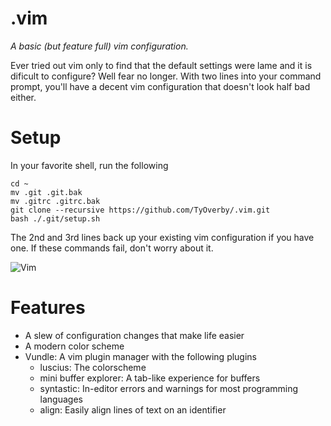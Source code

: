 .vim
====

*A basic (but feature full) vim configuration.*


Ever tried out vim only to find that the default settings were lame and it is dificult to configure?
Well fear no longer.  With two lines into your command prompt, you'll have a decent vim configuration 
that doesn't look half bad either.


# Setup
In your favorite shell, run the following

    cd ~
    mv .git .git.bak
    mv .gitrc .gitrc.bak
    git clone --recursive https://github.com/TyOverby/.vim.git
    bash ./.git/setup.sh
    
The 2nd and 3rd lines back up your existing vim configuration if you have one.  If these commands fail, don't worry about it.

![Vim](http://i.imgur.com/ljVQS89.png?1)

# Features

* A slew of configuration changes that make life easier
* A modern color scheme
* Vundle: A vim plugin manager with the following plugins
  * luscius: The colorscheme
  * mini buffer explorer: A tab-like experience for buffers
  * syntastic: In-editor errors and warnings for most programming languages
  * align: Easily align lines of text on an identifier 
